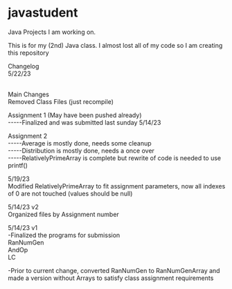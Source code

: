 # javastudent
Java Projects I am working on. 

This is for my (2nd) Java class. I almost lost all of my code so I am creating this repository

Changelog <br>
5/22/23 <br><br>

Main Changes<br>
Removed Class Files (just recompile)<br>

Assignment 1 (May have been pushed already)<br>
-----Finalized and was submitted last sunday 5/14/23<br>

Assignment 2 <br>
-----Average is mostly done, needs some cleanup<br>
-----Distribution is mostly done, needs a once over<br>
-----RelativelyPrimeArray is complete but rewrite of code is needed to use printf()<br>

5/19/23<br>
Modified RelativelyPrimeArray to fit assignment parameters, now all indexes of 0 are not touched (values should be null)<br>

5/14/23 v2<br>
Organized files by Assignment number<br>

5/14/23 v1<br>
-Finalized the programs for submission<br>
RanNumGen <br>
AndOp<br>
LC <br>
	
-Prior to current change, converted RanNumGen to RanNumGenArray and made a version without Arrays to satisfy class assignment requirements

